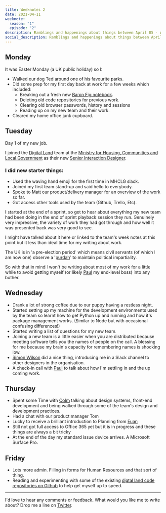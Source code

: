 ```yaml
---
title: Weeknotes 2
date: 2021-04-11
weeknote:
  season: "1"
  episode: "2"
description: Ramblings and happenings about things between April 05 - April 11 2021
social_description: Ramblings and happenings about things between April 05 - April 11 2021
---
```


## Monday

It was Easter Monday (a UK public holiday) so I:

- Walked our dog Ted around one of his favourite parks.
- Did some prep for my first day back at work for a few weeks which included:
  - Breaking out a fresh new [Baron Fig notebook](http://baronfig.refr.cc/paulmsmith).
  - Deleting old code repositories for previous work.
  - Clearing old browser passwords, history and sessions
  - Reading up on my new team and their work.
- Cleared my home office junk cupboard.

## Tuesday

Day 1 of my new job.

I joined the [Digital Land](https://digital-land.github.io/) team at the [Ministry for Housing, Communities and Local Government](https://www.gov.uk/government/organisations/ministry-of-housing-communities-and-local-government/about) as their new [Senior Interaction Designer](https://www.gov.uk/guidance/interaction-designer#senior-interaction-designer).

### I did new starter things:

- Used the waving hand emoji for the first time in MHCLG slack.
- Joined my first team stand-up and said hello to everybody.
- Spoke to Matt our product/delivery manager for an overview of the work so far.
- Got access other tools used by the team (Github, Trello, Etc).

I started at the end of a sprint, so got to hear about everything my new team had been doing in the end of sprint playback session they run. Genuinely very impressive, the variety of work they had got through and how well it was presented back was very good to see.

I might have talked about it here or linked to the team's week notes at this point but it less than ideal time for my writing about work.

The UK is in 'a pre-election period' which means civil servants (of which I am now one) observe a '[purdah](https://civilservice.blog.gov.uk/2015/03/30/what-purdah-means-for-civil-servants/)' to maintain political impartiality.

So with that in mind I won't be writing about most of my work for a little while to avoid getting myself (or likely [Paul](https://twitter.com/psd) my end-level boss) into any bother.

## Wednesday

- Drank a lot of strong coffee due to our puppy having a restless night.
- Started setting up my machine for the development environments used by the team so learnt how to get Python up and running and how it's package management works. (Similar to Node but with occasional confusing differences!)
- Started writing a list of questions for my new team.
- Joining a new team is a little easier when you are distributed because meeting software tells you the names of people on the call. A blessing for me because my brain's capacity for remembering names is shocking low.
- [Simon Wilson](https://ermlikeyeah.com) did a nice thing, introducing me in a Slack channel to other designers in the organisation.
- A check-in call with [Paul](https://twitter.com/psd) to talk about how I'm settling in and the up coming work.

## Thursday

- Spent some Time with [Colm](https://twitter.com/ColmBritton) talking about design systems, front-end development and being walked through some of the team's design and development practices.
- Had a chat with our product manager Tom
- Lucky to receive a brilliant introduction to Planning from [Euan](https://twitter.com/euanmills)
- Still not got full access to Office 365 yet but it is in progress and these things are always a bit tricky
- At the end of the day my standard issue device arrives. A Microsoft Surface Pro.

## Friday

- Lots more admin. Filling in forms for Human Resources and that sort of thing.
- Reading and experimenting with some of the existing [digtal land code repositories on Github](https://github.com/digital-land) to help get myself up to speed.

---

I'd love to hear any comments or feedback. What would you like me to write about? Drop me a line on [Twitter](https://twitter.com/paulmsmith).
